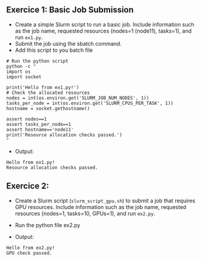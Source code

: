 
## Exercice 1: Basic Job Submission

 - Create a simple Slurm script to run a basic job. Include information such as the job name, requested resources (nodes=1 (node11), tasks=1), and run `ex1.py`. 
 - Submit the job using the sbatch command.
 - Add this script to you batch file

```shell
# Run the python script
python -c "  
import os
import socket

print('Hello from ex1.py!')
# Check the allocated resources
nodes = int(os.environ.get('SLURM_JOB_NUM_NODES', 1))
tasks_per_node = int(os.environ.get('SLURM_CPUS_PER_TASK', 1))
hostname = socket.gethostname()

assert nodes==1
assert tasks_per_node==1
assert hostname=='node11'
print('Resource allocation checks passed.')
"
```
- Output:
```shell
Hello from ex1.py!
Resource allocation checks passed.
```

## Exercice 2: 

- Create a Slurm script (`slurm_script_gpu.sh`) to submit a job that requires GPU resources. Include information such as the job name, requested resources (nodes=1, tasks=10, GPUs=1), and run `ex2.py`.
- Run the python file ex2.py

- Output:
```shell
Hello from ex2.py!
GPU check passed.
```
